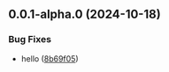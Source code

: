 

## 0.0.1-alpha.0 (2024-10-18)


### Bug Fixes

* hello ([8b69f05](https://github.com/Biplav-05/python_sdk_test/commit/8b69f051568d9738d9d2471a07adca2eea889aa0))
